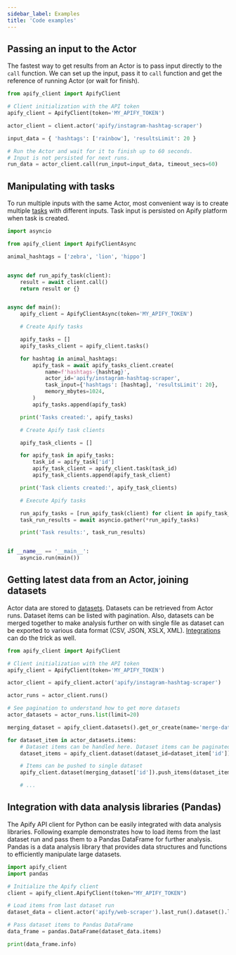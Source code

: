 ```yaml
---
sidebar_label: Examples
title: 'Code examples'
---
```


## Passing an input to the Actor

The fastest way to get results from an Actor is to pass input directly to the `call` function.
We can set up the input, pass it to `call` function and get the reference of running Actor (or wait for finish).

```python
from apify_client import ApifyClient

# Client initialization with the API token
apify_client = ApifyClient(token='MY_APIFY_TOKEN')

actor_client = client.actor('apify/instagram-hashtag-scraper')

input_data = { 'hashtags': ['rainbow'], 'resultsLimit': 20 }

# Run the Actor and wait for it to finish up to 60 seconds.
# Input is not persisted for next runs.
run_data = actor_client.call(run_input=input_data, timeout_secs=60)
```

## Manipulating with tasks

To run multiple inputs with the same Actor, most convenient way is to create multiple [tasks](https://docs.apify.com/platform/actors/running/tasks) with different inputs.
Task input is persisted on Apify platform when task is created.

```python
import asyncio

from apify_client import ApifyClientAsync

animal_hashtags = ['zebra', 'lion', 'hippo']


async def run_apify_task(client):
    result = await client.call()
    return result or {}


async def main():
    apify_client = ApifyClientAsync(token='MY_APIFY_TOKEN')

    # Create Apify tasks

    apify_tasks = []
    apify_tasks_client = apify_client.tasks()

    for hashtag in animal_hashtags:
        apify_task = await apify_tasks_client.create(
            name=f'hashtags-{hashtag}',
            actor_id='apify/instagram-hashtag-scraper',
            task_input={'hashtags': [hashtag], 'resultsLimit': 20},
            memory_mbytes=1024,
        )
        apify_tasks.append(apify_task)

    print('Tasks created:', apify_tasks)

    # Create Apify task clients

    apify_task_clients = []

    for apify_task in apify_tasks:
        task_id = apify_task['id']
        apify_task_client = apify_client.task(task_id)
        apify_task_clients.append(apify_task_client)

    print('Task clients created:', apify_task_clients)

    # Execute Apify tasks

    run_apify_tasks = [run_apify_task(client) for client in apify_task_clients]
    task_run_results = await asyncio.gather(*run_apify_tasks)

    print('Task results:', task_run_results)


if __name__ == '__main__':
    asyncio.run(main())
```

## Getting latest data from an Actor, joining datasets

Actor data are stored to [datasets](https://docs.apify.com/platform/storage/dataset). Datasets can be retrieved from Actor runs.
Dataset items can be listed with pagination.
Also, datasets can be merged together to make analysis further on with single file as dataset can be exported to various data format (CSV, JSON, XSLX, XML).
[Integrations](https://docs.apify.com/platform/integrations) can do the trick as well.

```python
from apify_client import ApifyClient

# Client initialization with the API token
apify_client = ApifyClient(token='MY_APIFY_TOKEN')

actor_client = apify_client.actor('apify/instagram-hashtag-scraper')

actor_runs = actor_client.runs()

# See pagination to understand how to get more datasets
actor_datasets = actor_runs.list(limit=20)

merging_dataset = apify_client.datasets().get_or_create(name='merge-dataset')

for dataset_item in actor_datasets.items:
    # Dataset items can be handled here. Dataset items can be paginated
    dataset_items = apify_client.dataset(dataset_id=dataset_item['id']).list_items(limit=1000)

    # Items can be pushed to single dataset
    apify_client.dataset(merging_dataset['id']).push_items(dataset_items.items)

    # ...
```

## Integration with data analysis libraries (Pandas)

The Apify API client for Python can be easily integrated with data analysis libraries.
Following example demonstrates how to load items from the last dataset run and pass them to a Pandas DataFrame for further analysis.
Pandas is a data analysis library that provides data structures and functions to efficiently manipulate large datasets.

```python
import apify_client
import pandas

# Initialize the Apify client
client = apify_client.ApifyClient(token="MY_APIFY_TOKEN")

# Load items from last dataset run
dataset_data = client.actor('apify/web-scraper').last_run().dataset().list_items()

# Pass dataset items to Pandas DataFrame
data_frame = pandas.DataFrame(dataset_data.items)

print(data_frame.info)
```
